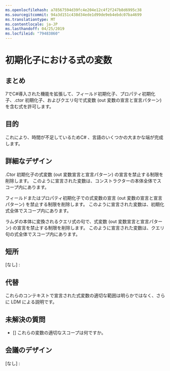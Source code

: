 ```yaml
---
ms.openlocfilehash: a78567594d39fc4e204e12c4f2f247b8d6995c38
ms.sourcegitcommit: 94a3d151c438d34ede1d99de9eb4ebdc07ba4699
ms.translationtype: MT
ms.contentlocale: ja-JP
ms.lasthandoff: 04/25/2019
ms.locfileid: "79483860"
---
```

# <a name="expression-variables-in-initializers"></a>初期化子における式の変数

## <a name="summary"></a>まとめ
[summary]: #summary

7でC#導入された機能を拡張して、フィールド初期化子、プロパティ初期化子、.ctor 初期化子、およびクエリ句で式変数 (out 変数の宣言と宣言パターン) を含む式を許可します。

## <a name="motivation"></a>目的
[motivation]: #motivation

これにより、時間が不足しているためC# 、言語のいくつかの大まかな端が完成します。

## <a name="detailed-design"></a>詳細なデザイン
[design]: #detailed-design

.Ctor 初期化子の式変数 (out 変数宣言と宣言パターン) の宣言を禁止する制限を削除します。 このように宣言された変数は、コンストラクターの本体全体でスコープ内にあります。

フィールドまたはプロパティ初期化子での式変数の宣言 (out 変数の宣言と宣言パターン) を禁止する制限を削除します。 このように宣言された変数は、初期化式全体でスコープ内にあります。

ラムダの本体に変換されるクエリ式の句で、式変数 (out 変数宣言と宣言パターン) の宣言を禁止する制限を削除します。 このように宣言された変数は、クエリ句の式全体でスコープ内にあります。

## <a name="drawbacks"></a>短所
[drawbacks]: #drawbacks

[なし] :

## <a name="alternatives"></a>代替
[alternatives]: #alternatives

これらのコンテキストで宣言された式変数の適切な範囲は明らかではなく、さらに LDM による説明です。

## <a name="unresolved-questions"></a>未解決の質問
[unresolved]: #unresolved-questions

- [] これらの変数の適切なスコープは何ですか。

## <a name="design-meetings"></a>会議のデザイン

[なし] :
